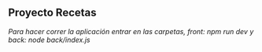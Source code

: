## Proyecto Recetas
*Para hacer correr la aplicación entrar en las carpetas, front: npm run dev y back: node back/index.js*
